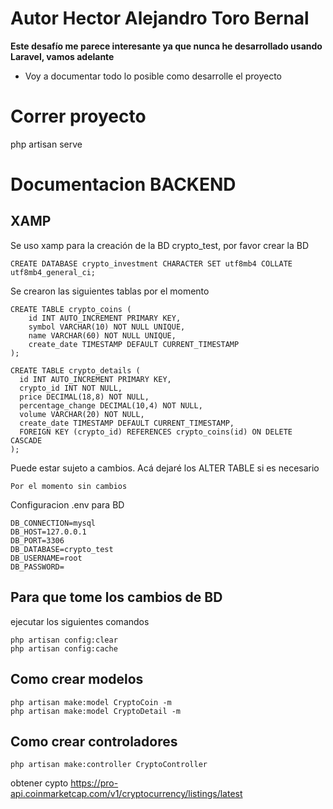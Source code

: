 # Autor **Hector Alejandro Toro Bernal**
**Este desafío me parece interesante ya que nunca he desarrollado usando Laravel, vamos adelante**

* Voy a documentar todo lo posible como desarrolle el proyecto

# Correr proyecto
php artisan serve

# Documentacion BACKEND

## XAMP
Se uso xamp para la creación de la BD crypto_test, por favor crear la BD
```
CREATE DATABASE crypto_investment CHARACTER SET utf8mb4 COLLATE utf8mb4_general_ci;
```
Se crearon las siguientes tablas por el momento
```
CREATE TABLE crypto_coins (
	id INT AUTO_INCREMENT PRIMARY KEY,
    symbol VARCHAR(10) NOT NULL UNIQUE,
    name VARCHAR(60) NOT NULL UNIQUE,
    create_date TIMESTAMP DEFAULT CURRENT_TIMESTAMP
);

CREATE TABLE crypto_details (
  id INT AUTO_INCREMENT PRIMARY KEY,
  crypto_id INT NOT NULL,
  price DECIMAL(18,8) NOT NULL,
  percentage_change DECIMAL(10,4) NOT NULL,
  volume VARCHAR(20) NOT NULL,
  create_date TIMESTAMP DEFAULT CURRENT_TIMESTAMP,
  FOREIGN KEY (crypto_id) REFERENCES crypto_coins(id) ON DELETE CASCADE
);
```
Puede estar sujeto a cambios. Acá dejaré los ALTER TABLE si es necesario
```
Por el momento sin cambios
```
Configuracion .env para BD
```
DB_CONNECTION=mysql
DB_HOST=127.0.0.1
DB_PORT=3306
DB_DATABASE=crypto_test
DB_USERNAME=root
DB_PASSWORD=
```

## Para que tome los cambios de BD
ejecutar los siguientes comandos
```
php artisan config:clear
php artisan config:cache
```
## Como crear modelos
```
php artisan make:model CryptoCoin -m
php artisan make:model CryptoDetail -m
```
## Como crear controladores
```
php artisan make:controller CryptoController
```

obtener cypto
https://pro-api.coinmarketcap.com/v1/cryptocurrency/listings/latest
